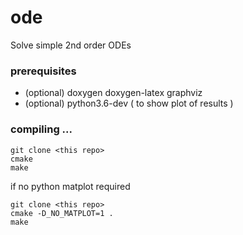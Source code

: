 # ode
Solve simple 2nd order ODEs

### prerequisites

* (optional) doxygen doxygen-latex graphviz
* (optional) python3.6-dev  ( to show plot of results )


### compiling ...

```
git clone <this repo>
cmake 
make
```

if no python matplot required 

```
git clone <this repo>
cmake -D_NO_MATPLOT=1 .
make
```
